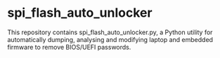 # spi_flash_auto_unlocker
This repository contains spi_flash_auto_unlocker.py, a Python utility for automatically dumping, analysing and modifying laptop and embedded firmware to remove BIOS/UEFI passwords.
